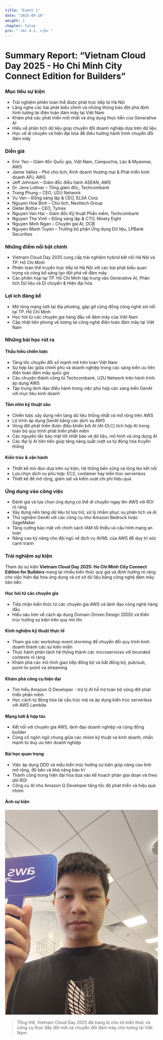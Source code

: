 ```yaml
---
title: "Event 1"
date: "2025-09-18"
weight: 1
chapter: false
pre: " <b> 4.1. </b> "
---
```

# Summary Report: “Vietnam Cloud Day 2025 - Ho Chi Minh City Connect Edition for Builders”

### Mục tiêu sự kiện

- Trải nghiệm phiên toàn thể được phát trực tiếp từ Hà Nội  
- Lắng nghe các bài phát biểu chính và những thông báo đột phá định hình tương lai điện toán đám mây tại Việt Nam  
- Khám phá các phát triển mới nhất và ứng dụng thực tiễn của Generative AI  
- Hiểu về phân tích dữ liệu giúp chuyển đổi doanh nghiệp dựa trên dữ liệu  
- Học về di chuyển và hiện đại hóa để điều hướng hành trình chuyển đổi đám mây  

### Diễn giả

- Eric Yeo – Giám đốc Quốc gia, Việt Nam, Campuchia, Lào & Myanmar, AWS  
- Jaime Valles – Phó chủ tịch, Kinh doanh thương mại & Phát triển kinh doanh APJ, AWS  
- Jeff Johnson – Giám đốc điều hành ASEAN, AWS  
- Dr. Jens Lottner – Tổng giám đốc, Techcombank  
- Trang Phung – CEO, U2U Network  
- Vu Van – Đồng sáng lập & CEO, ELSA Corp  
- Nguyen Hoa Binh – Chủ tịch, Nexttech Group  
- Dieter Botha – CEO, Tymex  
- Nguyen Van Hai – Giám đốc Kỹ thuật Phần mềm, Techcombank  
- Nguyen The Vinh – Đồng sáng lập & CTO, Ninety Eight  
- Nguyen Minh Ngan – Chuyên gia AI, OCB  
- Nguyen Manh Tuyen – Trưởng bộ phận Ứng dụng Dữ liệu, LPBank Securities  

### Những điểm nổi bật chính

- Vietnam Cloud Day 2025 cung cấp trải nghiệm hybrid kết nối Hà Nội và TP. Hồ Chí Minh  
- Phiên toàn thể truyền trực tiếp từ Hà Nội với các bài phát biểu quan trọng và công bố sáng tạo đột phá về đám mây  
- Các phiên họp tại TP. Hồ Chí Minh tập trung vào Generative AI, Phân tích Dữ liệu và Di chuyển & Hiện đại hóa  

### Lợi ích đáng kể

- Mở rộng mạng lưới tại địa phương, gặp gỡ cộng đồng công nghệ sôi nổi tại TP. Hồ Chí Minh  
- Học hỏi từ các chuyên gia hàng đầu về đám mây của Việt Nam  
- Cập nhật tiên phong về tương lai công nghệ điện toán đám mây tại Việt Nam  

### Những bài học rút ra

#### Thấu hiểu chiến lược

- Tăng tốc chuyển đổi số mạnh mẽ trên toàn Việt Nam  
- Sự hợp tác giữa chính phủ và doanh nghiệp trong các sáng kiến ưu tiên điện toán đám mây quốc gia  
- Câu chuyện thành công từ Techcombank, U2U Network trên hành trình áp dụng AWS  
- Tập trung lãnh đạo điều hành trong việc phù hợp các sáng kiến GenAI với mục tiêu kinh doanh  

#### Tầm nhìn kỹ thuật sâu

- Chiến lược xây dựng nền tảng dữ liệu thống nhất và mở rộng trên AWS  
- Lộ trình áp dụng GenAI bằng các dịch vụ AWS  
- Vòng đời phát triển được điều khiển bởi AI (AI-DLC) tích hợp AI trong toàn bộ quy trình phát triển phần mềm  
- Các nguyên tắc bảo mật tốt nhất bảo vệ dữ liệu, mô hình và ứng dụng AI  
- Các đại lý AI tiên tiến giúp tăng năng suất vượt xa tự động hóa truyền thống  

#### Kiến trúc & vận hành

- Thiết kế mô-đun dựa trên sự kiện, hệ thống bền vững và lỏng lẻo kết nối  
- Lựa chọn dịch vụ phù hợp: EC2, container hay kiến trúc serverless  
- Thiết kế để mở rộng, giám sát và kiểm soát chi phí hiệu quả  

### Ứng dụng vào công việc

- Đánh giá và lựa chọn ứng dụng có thể di chuyển ngay lên AWS với ROI rõ ràng  
- Xây dựng nền tảng dữ liệu từ lưu trữ, xử lý nhằm phục vụ phân tích và AI  
- Thử nghiệm GenAI với các công cụ như Amazon Bedrock hoặc SageMaker  
- Tăng cường bảo mật với chính sách IAM tối thiểu và cấu hình mạng an toàn  
- Nâng cao kỹ năng cho đội ngũ về dịch vụ AI/ML của AWS để duy trì sức cạnh tranh  

### Trải nghiệm sự kiện

Tham dự sự kiện **Vietnam Cloud Day 2025: Ho Chi Minh City Connect Edition for Builders** mang lại nhiều kiến thức quý giá và định hướng rõ ràng cho việc hiện đại hóa ứng dụng và cơ sở dữ liệu bằng công nghệ đám mây tiên tiến.

#### Học hỏi từ các chuyên gia

- Tiếp nhận kiến thức từ các chuyên gia AWS và lãnh đạo công nghệ hàng đầu  
- Hiểu sâu hơn về cách áp dụng Domain-Driven Design (DDD) và Kiến trúc hướng sự kiện trên quy mô lớn  

#### Kinh nghiệm kỹ thuật thực tế

- Tham gia các workshop event storming để chuyển đổi quy trình kinh doanh thành các sự kiện miền  
- Thực hành phân tách hệ thống thành các microservices với bounded contexts rõ ràng  
- Khám phá các mô hình giao tiếp đồng bộ và bất đồng bộ, pub/sub, point-to-point và streaming  

#### Khám phá công cụ hiện đại

- Tìm hiểu Amazon Q Developer - trợ lý AI hỗ trợ toàn bộ vòng đời phát triển phần mềm  
- Học cách tự động hóa tái cấu trúc mã và áp dụng kiến trúc serverless với AWS Lambda  

#### Mạng lưới & hợp tác

- Kết nối với chuyên gia AWS, lãnh đạo doanh nghiệp và cộng đồng builder  
- Củng cố ngôn ngữ chung giữa các nhóm kỹ thuật và kinh doanh, nhấn mạnh tư duy ưu tiên doanh nghiệp  

#### Bài học quan trọng

- Việc áp dụng DDD và mẫu kiến trúc hướng sự kiện giúp nâng cao tính mở rộng, độ bền và khả năng bảo trì  
- Thành công trong hiện đại hóa dựa vào kế hoạch phân giai đoạn và theo dõi ROI  
- Công cụ AI như Amazon Q Developer tăng tốc độ phát triển và hiệu quả nhóm  

#### Ảnh sự kiện

![Some event pictures](/images/event1.png)  

> Tổng thể, Vietnam Cloud Day 2025 đã trang bị cho tôi kiến thức và công cụ thúc đẩy đổi mới và chuyển đổi đám mây cho tương lai Việt Nam.
